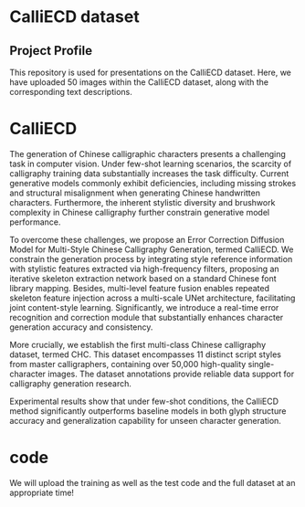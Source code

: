 # CalliECD dataset
## Project Profile
This repository is used for presentations on the CalliECD dataset. Here, we have uploaded 50 images within the CalliECD
dataset, along with the corresponding text descriptions.

# CalliECD
The generation of Chinese calligraphic characters presents a challenging task in computer vision. Under few-shot learning scenarios, the scarcity of calligraphy training data substantially increases the task difficulty. Current generative models commonly exhibit deficiencies, including missing strokes and structural misalignment when generating Chinese handwritten characters. Furthermore, the inherent stylistic diversity and brushwork complexity in Chinese calligraphy further constrain generative model performance. 

To overcome these challenges, we propose an Error Correction Diffusion Model for Multi-Style Chinese Calligraphy Generation, termed CalliECD. We constrain the generation process by integrating style reference information with stylistic features extracted via high-frequency filters, proposing an iterative skeleton extraction network based on a standard Chinese font library mapping. Besides, multi-level feature fusion enables repeated skeleton feature injection across a multi-scale UNet architecture, facilitating joint content-style learning. Significantly, we introduce a real-time error recognition and correction module that substantially enhances character generation accuracy and consistency. 

More crucially, we establish the first multi-class Chinese calligraphy dataset, termed CHC. This dataset encompasses 11 distinct script styles from master calligraphers, containing over 50,000 high-quality single-character images. The dataset annotations provide reliable data support for calligraphy generation research. 

Experimental results show that under few-shot conditions, the CalliECD method significantly outperforms baseline models in both glyph structure accuracy and generalization capability for unseen character generation. 

# code
We will upload the training as well as the test code and the full dataset at an appropriate time!
